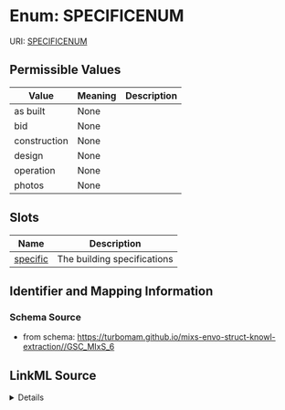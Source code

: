 # Enum: SPECIFICENUM



URI: [SPECIFICENUM](SPECIFICENUM)

## Permissible Values

| Value | Meaning | Description |
| --- | --- | --- |
| as built | None |  |
| bid | None |  |
| construction | None |  |
| design | None |  |
| operation | None |  |
| photos | None |  |




## Slots

| Name | Description |
| ---  | --- |
| [specific](specific.md) | The building specifications |






## Identifier and Mapping Information







### Schema Source


* from schema: https://turbomam.github.io/mixs-envo-struct-knowl-extraction//GSC_MIxS_6




## LinkML Source

<details>
```yaml
name: SPECIFIC_ENUM
from_schema: https://turbomam.github.io/mixs-envo-struct-knowl-extraction//GSC_MIxS_6
rank: 1000
permissible_values:
  as built:
    text: as built
  bid:
    text: bid
  construction:
    text: construction
  design:
    text: design
  operation:
    text: operation
  photos:
    text: photos

```
</details>
